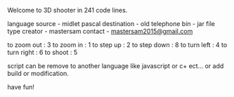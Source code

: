 Welcome to 3D shooter in 241 code lines.

language source - midlet pascal
destination - old telephone
bin - jar file type
creator - mastersam
contact - mastersam2015@gmail.com

to zoom out : 3
to zoom in : 1
to step up : 2
to step down : 8
to turn left : 4
to turn right : 6
to shoot : 5

script can be remove to another language like javascript or c+ ect...
or add build or modification.

have fun!